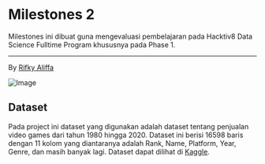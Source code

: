 # Milestones 2

Milestones ini dibuat guna mengevaluasi pembelajaran pada Hacktiv8 Data Science Fulltime Program khususnya pada Phase 1.

---

By [Rifky Aliffa](https://github.com/Penzragon)

![Image](https://cdn.wallpapersafari.com/10/74/8Y5Xeb.png)

## Dataset

Pada project ini dataset yang digunakan adalah dataset tentang penjualan video games dari tahun 1980 hingga 2020. Dataset ini berisi 16598 baris dengan 11 kolom yang diantaranya adalah Rank, Name, Platform, Year, Genre, dan masih banyak lagi. Dataset dapat dilihat di [Kaggle](https://www.kaggle.com/gregorut/videogamesales).
